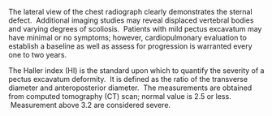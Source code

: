 The lateral view of the chest radiograph clearly demonstrates the sternal defect.  Additional imaging studies may reveal displaced vertebral bodies and varying degrees of scoliosis.  Patients with mild pectus excavatum may have minimal or no symptoms; however, cardiopulmonary evaluation to establish a baseline as well as assess for progression is warranted every one to two years.

The Haller index (HI) is the standard upon which to quantify the severity of a pectus excavatum deformity.  It is defined as the ratio of the transverse diameter and anteroposterior diameter.  The measurements are obtained from computed tomography (CT) scan; normal value is 2.5 or less.  Measurement above 3.2 are considered severe.